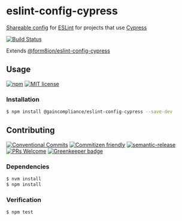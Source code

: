 # eslint-config-cypress

[Shareable config](https://eslint.org/docs/developer-guide/shareable-configs#shareable-configs)
for [ESLint](https://eslint.org) for projects that use [Cypress](https://www.cypress.io)

<!-- status badges -->
[![Build Status][ci-badge]][ci-link]

Extends [@form8ion/eslint-config-cypress](https://github.com/form8ion/eslint-config-cypress/)

## Usage

<!-- consumer badges -->
[![npm][npm-badge]][npm-link]
[![MIT license][license-badge]][license-link]

### Installation

```sh
$ npm install @gaincompliance/eslint-config-cypress --save-dev
```

## Contributing

<!-- contribution badges -->
[![Conventional Commits][commit-convention-badge]][commit-convention-link]
[![Commitizen friendly][commitizen-badge]][commitizen-link]
[![semantic-release][semantic-release-badge]][semantic-release-link]
[![PRs Welcome][PRs-badge]][PRs-link]
[![Greenkeeper badge](https://badges.greenkeeper.io/gaincompliance/eslint-config-cypress.svg)](https://greenkeeper.io/)

### Dependencies

```sh
$ nvm install
$ npm install
```

### Verification

```sh
$ npm test
```

[npm-link]: https://www.npmjs.com/package/@gaincompliance/eslint-config-cypress
[npm-badge]: https://img.shields.io/npm/v/@gaincompliance/eslint-config-cypress.svg
[license-link]: LICENSE
[license-badge]: https://img.shields.io/github/license/GainCompliance/eslint-config-cypress.svg
[ci-link]: https://travis-ci.com/GainCompliance/eslint-config-cypress
[ci-badge]: https://img.shields.io/travis/com/GainCompliance/eslint-config-cypress/master.svg
[commit-convention-link]: https://conventionalcommits.org
[commit-convention-badge]: https://img.shields.io/badge/Conventional%20Commits-1.0.0-yellow.svg
[commitizen-link]: http://commitizen.github.io/cz-cli/
[commitizen-badge]: https://img.shields.io/badge/commitizen-friendly-brightgreen.svg
[semantic-release-link]: https://github.com/semantic-release/semantic-release
[semantic-release-badge]: https://img.shields.io/badge/%20%20%F0%9F%93%A6%F0%9F%9A%80-semantic--release-e10079.svg
[PRs-link]: http://makeapullrequest.com
[PRs-badge]: https://img.shields.io/badge/PRs-welcome-brightgreen.svg
